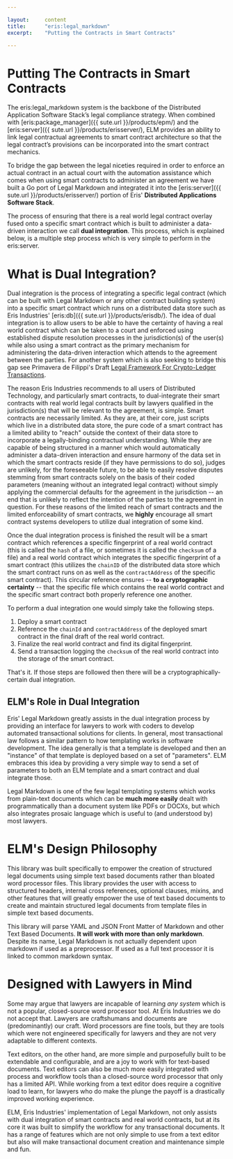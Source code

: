 ```yaml
---

layout:     content
title:      "eris:legal_markdown"
excerpt:    "Putting the Contracts in Smart Contracts"

---
```


# Putting The Contracts in Smart Contracts

The eris:legal_markdown system is the backbone of the Distributed Application Software Stack’s legal compliance strategy. When combined with [eris:package_manager]({{ sute.url }}/products/epm/) and the [eris:server]({{ sute.url }}/products/erisserver/), ELM provides an ability to link legal contractual agreements to smart contract architecture so that the legal contract’s provisions can be incorporated into the smart contract mechanics.

To bridge the gap between the legal niceties required in order to enforce an actual contract in an actual court with the automation assistance which comes when using smart contracts to administer an agreement we have built a Go port of Legal Markdown and integrated it into the [eris:server]({{ sute.url }}/products/erisserver/) portion of Eris' **Distributed Applications Software Stack**.

The process of ensuring that there is a real world legal contract overlay fused onto a specific smart contract which is built to administer a data-driven interaction we call **dual integration**. This process, which is explained below, is a multiple step process which is very simple to perform in the eris:server.

# What is Dual Integration?

Dual integration is the process of integrating a specific legal contract (which can be built with Legal Markdown or any other contract building system) into a specific smart contract which runs on a distributed data store such as Eris Industries' [eris:db]({{ sute.url }}/products/erisdb/). The idea of dual integration is to allow users to be able to have the certainty of having a real world contract which can be taken to a court and enforced using established dispute resolution processes in the jurisdiction(s) of the user(s) while also using a smart contract as the primary mechanism for administering the data-driven interaction which attends to the agreement between the parties. For another system which is also seeking to bridge this gap see Primavera de Filippi's Draft [Legal Framework For Crypto-Ledger Transactions](http://p2pfoundation.net/Legal_Framework_For_Crypto-Ledger_Transactions).

The reason Eris Industries recommends to all users of Distributed Technology, and particularly smart contracts, to dual-integrate their smart contracts with real world legal contracts built by lawyers qualified in the jurisdiction(s) that will be relevant to the agreement, is simple. Smart contracts are necessarily limited. As they are, at their core, just scripts which live in a distributed data store, the pure code of a smart contract has a limited ability to "reach" outside the context of their data store to incorporate a legally-binding contractual understanding. While they are capable of being structured in a manner which would automatically administer a data-driven interaction and ensure harmony of the data set in which the smart contracts reside (if they have permissions to do so), judges are unlikely, for the foreseeable future, to be able to easily resolve disputes stemming from smart contracts solely on the basis of their coded parameters (meaning without an integrated legal contract) without simply applying the commercial defaults for the agreement in the jurisdiction -- an end that is unlikely to reflect the intention of the parties to the agreement in question. For these reasons of the limited reach of smart contracts and the limited enforceability of smart contracts, we **highly** encourage all smart contract systems developers to utilize dual integration of some kind.

Once the dual integration process is finished the result will be a smart contract which references a specific fingerprint of a real world contract (this is called the `hash` of a file, or sometimes it is called the `checksum` of a file) and a real world contract which integrates the specific fingerprint of a smart contract (this utilizes the `chainID` of the distributed data store which the smart contract runs on as well as the `contractAddress` of the specific smart contract). This circular reference ensures -- **to a cryptographic certainty** -- that the specific file which contains the real world contract and the specific smart contract both properly reference one another.

To perform a dual integration one would simply take the following steps.

1. Deploy a smart contract
2. Reference the `chainId` and `contractAddress` of the deployed smart contract in the final draft of the real world contract.
3. Finalize the real world contract and find its digital fingerprint.
4. Send a transaction logging the `checksum` of the real world contract into the storage of the smart contract.

That's it. If those steps are followed then there will be a cryptographically-certain dual integration.

## ELM's Role in Dual Integration

Eris' Legal Markdown greatly assists in the dual integration process by providing an interface for lawyers to work with coders to develop automated transactional solutions for clients. In general, most transactional law follows a similar pattern to how templating works in software development. The idea generally is that a template is developed and then an "instance" of that template is deployed based on a set of "parameters". ELM embraces this idea by providing a very simple way to send a set of parameters to both an ELM template and a smart contract and dual integrate those.

Legal Markdown is one of the few legal templating systems which works from plain-text documents which can be **much more easily** dealt with programmatically than a document system like PDFs or DOCXs, but which also integrates prosaic language which is useful to (and understood by) most lawyers.

# ELM's Design Philosophy

This library was built specifically to empower the creation of structured legal documents using simple text based documents rather than bloated word processor files. This library provides the user with access to structured headers, internal cross references, optional clauses, mixins, and other features that will greatly empower the use of text based documents to create and maintain structured legal documents from template files in simple text based documents.

This library will parse YAML and JSON Front Matter of Markdown and other Text Based Documents. **It will work with more than only markdown**. Despite its name, Legal Markdown is not actually dependent upon markdown if used as a preprocessor. If used as a full text processor it is linked to common markdown syntax.

# Designed with Lawyers in Mind

Some may argue that lawyers are incapable of learning *any system* which is not a popular, closed-source word processor tool. At Eris Industries we do not accept that. Lawyers are craftshumans and documents are (predominantly) our craft. Word processors are fine tools, but they are tools which were not engineered specifically for lawyers and they are not very adaptable to different contexts.

Text editors, on the other hand, are more simple and purposefully built to be extendable and configurable, and are a joy to work with for text-based documents. Text editors can also be much more easily integrated with process and workflow tools than a closed-source word processor that only has a limited API. While working from a text editor does require a cognitive load to learn, for lawyers who do make the plunge the payoff is a drastically improved working experience.

ELM, Eris Industries' implementation of Legal Markdown, not only assists with dual integration of smart contracts and real world contracts, but at its core it was built to simplify the workflow for any transactional documents. It has a range of features which are not only simple to use from a text editor but also will make transactional document creation and maintenance simple and fun.
